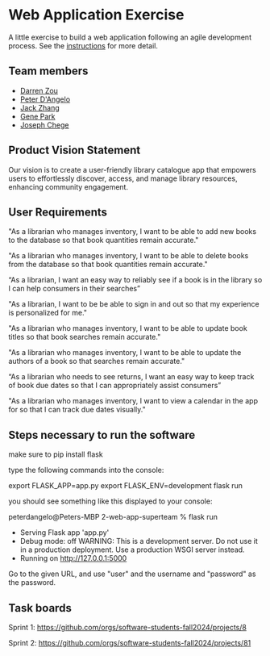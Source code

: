 # Web Application Exercise

A little exercise to build a web application following an agile development process. See the [instructions](instructions.md) for more detail.

## Team members

- [Darren Zou](https://github.com/darrenzou)
- [Peter D'Angelo](https://github.com/dangelo729)
- [Jack Zhang](https://github.com/yz6973)
- [Gene Park](https://github.com/geneparkmcs)
- [Joseph Chege](https://github.com/JosephChege4)

## Product Vision Statement

Our vision is to create a user-friendly library catalogue app that empowers users to effortlessly discover, access, and manage library resources, enhancing community engagement.

## User Requirements

"As a librarian who manages inventory, I want to be able to add new books to the database so that book quantities remain accurate."

"As a librarian who manages inventory, I want to be able to delete books from the database so that book quantities remain accurate."

“As a librarian, I want an easy way to reliably see if a book is in the library so I can help consumers in their searches”

"As a librarian, I want to be be able to sign in and out so that my experience is personalized for me."

"As a librarian who manages inventory, I want to be able to update book titles so that book searches remain accurate."

"As a librarian who manages inventory, I want to be able to update the authors of a book so that searches remain accurate."

“As a librarian who needs to see returns, I want an easy way to keep track of book due dates so that I can appropriately assist consumers”

"As a librarian who manages inventory, I want to view a calendar in the app for so that I can track due dates visually."

## Steps necessary to run the software

make sure to pip install flask

type the following commands into the console:

export FLASK_APP=app.py 
export FLASK_ENV=development
flask run

you should see something like this displayed to your console:

peterdangelo@Peters-MBP 2-web-app-superteam % flask run
 * Serving Flask app 'app.py'
 * Debug mode: off
WARNING: This is a development server. Do not use it in a production deployment. Use a production WSGI server instead.
 * Running on http://127.0.0.1:5000

 Go to the given URL, and use "user" and the username and "password" as the password.

## Task boards

Sprint 1:
https://github.com/orgs/software-students-fall2024/projects/8

Sprint 2:
https://github.com/orgs/software-students-fall2024/projects/81